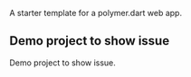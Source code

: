 
A starter template for a polymer.dart web app.

## Demo project to show issue

Demo project to show issue.


